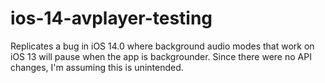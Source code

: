 # ios-14-avplayer-testing
Replicates a bug in iOS 14.0 where background audio modes that work on iOS 13 will pause when the app is backgrounder. Since there were no API changes, I'm assuming this is unintended. 
